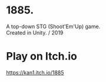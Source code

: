 # 1885.
A top-down STG (Shoot'Em'Up) game.  
Created in Unity. / 2019

# Play on Itch.io
https://kan1.itch.io/1885
